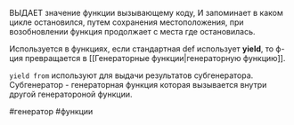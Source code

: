 ВЫДАЕТ  значение функции вызывающему коду, И запоминает в каком цикле остановился,  путем сохранения местоположения,  при возобновлении функция продолжает с места где остановилась.

Используется в функциях, если стандартная def использует **yield**, то ф-ция превращается в [[Генераторные функции|генераторную функцию]]. 


`yield from` используют для выдачи результатов субгенератора.
Субгенератор - генераторная функция которая вызывается внутри другой генератороной функции.

#генератор #функции 